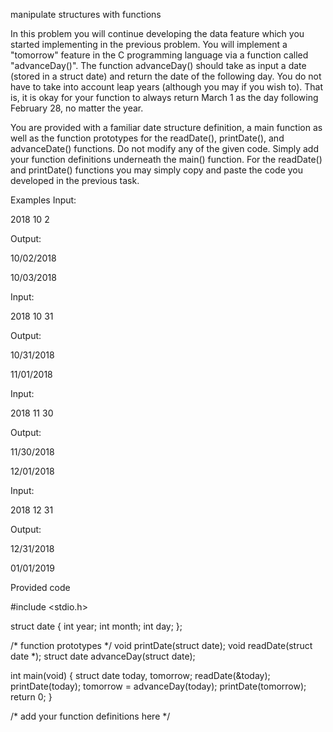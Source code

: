 manipulate structures with functions

In this problem you will continue developing the data feature which you started implementing in the previous problem. You will implement a "tomorrow" feature in the C programming language via a function called "advanceDay()". The function advanceDay() should take as input a date (stored in a struct date) and return the date of the following day. You do not have to take into account leap years (although you may if you wish to). That is, it is okay for your function to always return March 1 as the day following February 28, no matter the year.

You are provided with a familiar date structure definition, a main function as well as the function prototypes for the readDate(), printDate(), and advanceDate() functions. Do not modify any of the given code. Simply add your function definitions underneath the main() function. For the readDate() and printDate() functions you may simply copy and paste the code you developed in the previous task.

 
Examples
Input:

2018 10 2

Output:

10/02/2018                                                                      

10/03/2018

 
Input:

2018 10 31

Output:

10/31/2018                                                                      

11/01/2018

 
Input:

2018 11 30

Output:

11/30/2018                                                                      

12/01/2018                                                                      

 
Input:

2018 12 31

Output:

12/31/2018                                                                      

01/01/2019

 
Provided code

#include <stdio.h>

struct date {
        int year;
        int month;
        int day;
    };

/* function prototypes */
void printDate(struct date);
void readDate(struct date *);
struct date advanceDay(struct date); 

int main(void) {
	struct date today, tomorrow;
	readDate(&today);
	printDate(today);
	tomorrow = advanceDay(today);
	printDate(tomorrow);
	return 0;
}

/* add your function definitions here */

